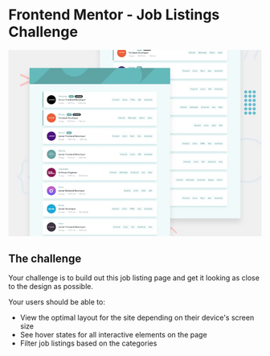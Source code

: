 # Frontend Mentor - Job Listings Challenge

![Design preview for the Job Listings coding challenge](./design/desktop-preview.jpg)

## The challenge

Your challenge is to build out this job listing page and get it looking as close to the design as possible.

Your users should be able to:

- View the optimal layout for the site depending on their device's screen size
- See hover states for all interactive elements on the page
- Filter job listings based on the categories



